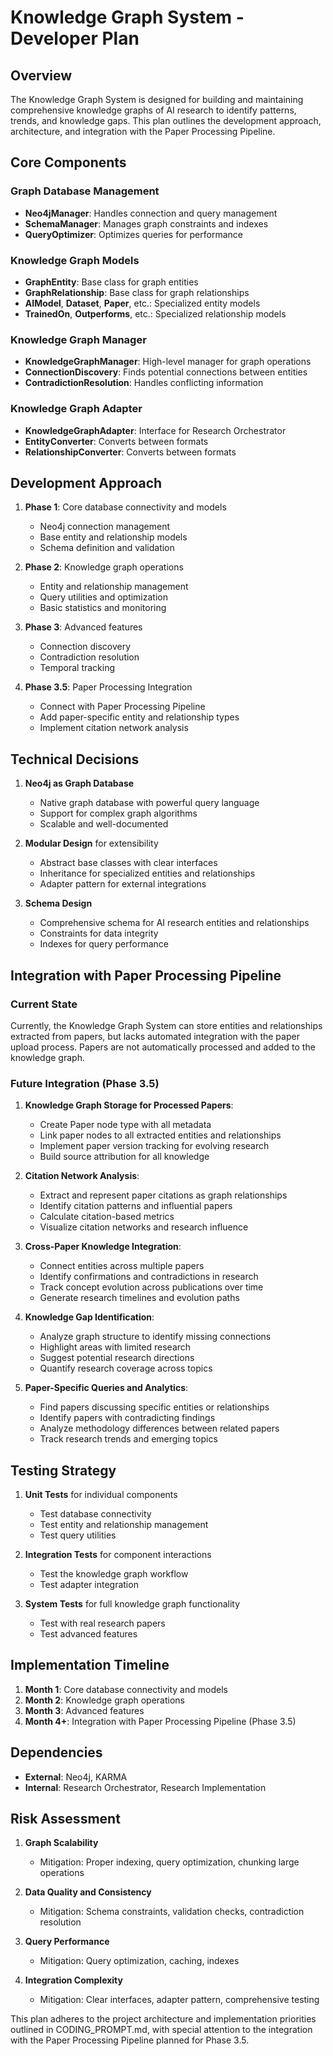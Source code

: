 # Knowledge Graph System - Developer Plan

## Overview

The Knowledge Graph System is designed for building and maintaining comprehensive knowledge graphs of AI research to identify patterns, trends, and knowledge gaps. This plan outlines the development approach, architecture, and integration with the Paper Processing Pipeline.

## Core Components

### Graph Database Management

- **Neo4jManager**: Handles connection and query management
- **SchemaManager**: Manages graph constraints and indexes
- **QueryOptimizer**: Optimizes queries for performance

### Knowledge Graph Models

- **GraphEntity**: Base class for graph entities
- **GraphRelationship**: Base class for graph relationships
- **AIModel**, **Dataset**, **Paper**, etc.: Specialized entity models
- **TrainedOn**, **Outperforms**, etc.: Specialized relationship models

### Knowledge Graph Manager

- **KnowledgeGraphManager**: High-level manager for graph operations
- **ConnectionDiscovery**: Finds potential connections between entities
- **ContradictionResolution**: Handles conflicting information

### Knowledge Graph Adapter

- **KnowledgeGraphAdapter**: Interface for Research Orchestrator
- **EntityConverter**: Converts between formats
- **RelationshipConverter**: Converts between formats

## Development Approach

1. **Phase 1**: Core database connectivity and models
   - Neo4j connection management
   - Base entity and relationship models
   - Schema definition and validation

2. **Phase 2**: Knowledge graph operations
   - Entity and relationship management
   - Query utilities and optimization
   - Basic statistics and monitoring

3. **Phase 3**: Advanced features
   - Connection discovery
   - Contradiction resolution
   - Temporal tracking

4. **Phase 3.5**: Paper Processing Integration
   - Connect with Paper Processing Pipeline
   - Add paper-specific entity and relationship types
   - Implement citation network analysis

## Technical Decisions

1. **Neo4j as Graph Database**
   - Native graph database with powerful query language
   - Support for complex graph algorithms
   - Scalable and well-documented

2. **Modular Design** for extensibility
   - Abstract base classes with clear interfaces
   - Inheritance for specialized entities and relationships
   - Adapter pattern for external integrations

3. **Schema Design**
   - Comprehensive schema for AI research entities and relationships
   - Constraints for data integrity
   - Indexes for query performance

## Integration with Paper Processing Pipeline

### Current State
Currently, the Knowledge Graph System can store entities and relationships extracted from papers, but lacks automated integration with the paper upload process. Papers are not automatically processed and added to the knowledge graph.

### Future Integration (Phase 3.5)

1. **Knowledge Graph Storage for Processed Papers**:
   - Create Paper node type with all metadata
   - Link paper nodes to all extracted entities and relationships
   - Implement paper version tracking for evolving research
   - Build source attribution for all knowledge

2. **Citation Network Analysis**:
   - Extract and represent paper citations as graph relationships
   - Identify citation patterns and influential papers
   - Calculate citation-based metrics
   - Visualize citation networks and research influence

3. **Cross-Paper Knowledge Integration**:
   - Connect entities across multiple papers
   - Identify confirmations and contradictions in research
   - Track concept evolution across publications over time
   - Generate research timelines and evolution paths

4. **Knowledge Gap Identification**:
   - Analyze graph structure to identify missing connections
   - Highlight areas with limited research
   - Suggest potential research directions
   - Quantify research coverage across topics

5. **Paper-Specific Queries and Analytics**:
   - Find papers discussing specific entities or relationships
   - Identify papers with contradicting findings
   - Analyze methodology differences between related papers
   - Track research trends and emerging topics

## Testing Strategy

1. **Unit Tests** for individual components
   - Test database connectivity
   - Test entity and relationship management
   - Test query utilities

2. **Integration Tests** for component interactions
   - Test the knowledge graph workflow
   - Test adapter integration

3. **System Tests** for full knowledge graph functionality
   - Test with real research papers
   - Test advanced features

## Implementation Timeline

1. **Month 1**: Core database connectivity and models
2. **Month 2**: Knowledge graph operations
3. **Month 3**: Advanced features
4. **Month 4+**: Integration with Paper Processing Pipeline (Phase 3.5)

## Dependencies

- **External**: Neo4j, KARMA
- **Internal**: Research Orchestrator, Research Implementation

## Risk Assessment

1. **Graph Scalability**
   - Mitigation: Proper indexing, query optimization, chunking large operations

2. **Data Quality and Consistency**
   - Mitigation: Schema constraints, validation checks, contradiction resolution

3. **Query Performance**
   - Mitigation: Query optimization, caching, indexes

4. **Integration Complexity**
   - Mitigation: Clear interfaces, adapter pattern, comprehensive testing

This plan adheres to the project architecture and implementation priorities outlined in CODING_PROMPT.md, with special attention to the integration with the Paper Processing Pipeline planned for Phase 3.5.